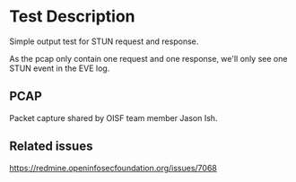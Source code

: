 # Test Description

Simple output test for STUN request and response.

As the pcap only contain one request and one response, we'll only see one STUN
event in the EVE log.

## PCAP

Packet capture shared by OISF team member Jason Ish.

## Related issues

https://redmine.openinfosecfoundation.org/issues/7068
